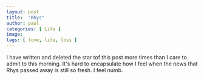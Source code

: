 ```yaml
---
layout: post
title:  "Rhys"
author: paul
categories: [ Life ]
image: 
tags: [ love, life, loss ]
---
```

I have written and deleted the star tof this post more times than I care to admit to this morning. It's hard to encapsulate how I feel when the news that Rhys passed away is still so fresh. I feel numb.







